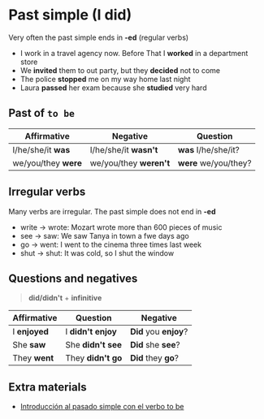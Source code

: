 # Past simple (I did)

Very often the past simple ends in **-ed** (regular verbs)

- I work in a travel agency now. Before That I **worked** in a department store
- We **invited** them to out party, but they **decided** not to come
- The police **stopped** me on my way home last night
- Laura **passed** her exam because she **studied** very hard

## Past of `to be`

| Affirmative          | Negative                | Question              |
|----------------------|-------------------------|-----------------------|
| I/he/she/it **was**  | I/he/she/it **wasn't**  | **was** I/he/she/it?  |
| we/you/they **were** | we/you/they **weren't** | **were** we/you/they? |

## Irregular verbs

Many verbs are irregular. The past simple does not end in **-ed**

- write -> wrote: Mozart wrote more than 600 pieces of music
- see -> saw: We saw Tanya in town a fwe days ago
- go -> went: I went to the cinema three times last week
- shut -> shut: It was cold, so I shut the window

## Questions and negatives

> **did/didn't** + **infinitive**

| Affirmative     | Question           | Negative               |
|-----------------|--------------------|------------------------|
| I **enjoyed**   | I **didn't enjoy** | **Did** you **enjoy**? |
| She **saw**     | She **didn't see** | **Did** she **see**?   |
| They **went**   | They **didn't go** | **Did** they **go**?   |

## Extra materials

- [Introducción al pasado simple con el verbo to be](https://avi.cuaieed.unam.mx/uapa/avi/ing_1/U_6/ing1_u6_t2/index.html)
